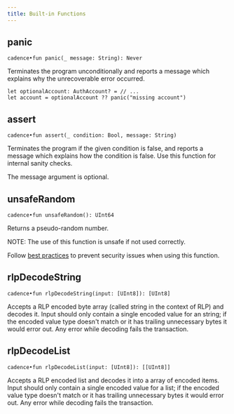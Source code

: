```yaml
---
title: Built-in Functions
---
```


## panic
`cadence•fun panic(_ message: String): Never`

  Terminates the program unconditionally
  and reports a message which explains why the unrecoverable error occurred.

  ```cadence
  let optionalAccount: AuthAccount? = // ...
  let account = optionalAccount ?? panic("missing account")
  ```

## assert
`cadence•fun assert(_ condition: Bool, message: String)`

  Terminates the program if the given condition is false,
  and reports a message which explains how the condition is false.
  Use this function for internal sanity checks.

  The message argument is optional.

## unsafeRandom
`cadence•fun unsafeRandom(): UInt64`

  Returns a pseudo-random number.

  NOTE: The use of this function is unsafe if not used correctly.

  Follow [best practices](https://github.com/ConsenSys/smart-contract-best-practices/blob/051ec2e42a66f4641d5216063430f177f018826e/docs/recommendations.md#remember-that-on-chain-data-is-public)
  to prevent security issues when using this function.

## rlpDecodeString

`cadence•fun rlpDecodeString(input: [UInt8]): [UInt8]`

  Accepts a RLP encoded byte array (called string in the context of RLP) and decodes it. 
  Input should only contain a single encoded value for an string; if the encoded value type doesn't match or it has trailing unnecessary bytes it would error out. Any error while decoding fails the transaction. 

## rlpDecodeList

`cadence•fun rlpDecodeList(input: [UInt8]): [[UInt8]]`

  Accepts a RLP encoded list and decodes it into a array of encoded items.
  Input should only contain a single encoded value for a list; if the encoded value type doesn't match or it has trailing unnecessary bytes it would error out. Any error while decoding fails the transaction. 